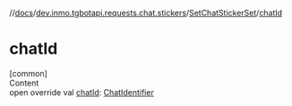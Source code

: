 //[docs](../../../index.md)/[dev.inmo.tgbotapi.requests.chat.stickers](../index.md)/[SetChatStickerSet](index.md)/[chatId](chat-id.md)



# chatId  
[common]  
Content  
open override val [chatId](chat-id.md): [ChatIdentifier](../../dev.inmo.tgbotapi.types/-chat-identifier/index.md)  



